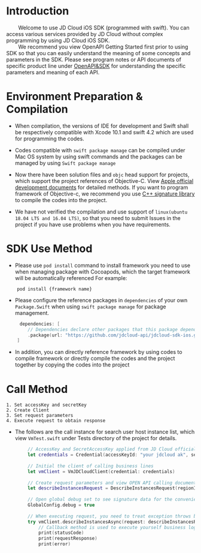 # Introduction

&emsp;&emsp; Welcome to use JD Cloud iOS SDK (programmed with swift). You can access various services provided by JD Cloud without complex programming by using JD Cloud iOS SDK.    
&emsp;&emsp; We recommend you view OpenAPI Getting Started first prior to using SDK so that you can easily understand the meaning of some concepts and parameters in the SDK. Please see program notes or API documents of specific product line under [OpenAPI&SDK](https://docs.jdcloud.com/cn/?act=3) for understanding the specific parameters and meaning of each API.

# Environment Preparation & Compilation

* When compilation, the versions of IDE for development and Swift shall be respectively compatible with Xcode 10.1 and swift 4.2 which are used for programming the codes.

* Codes compatible with `swift package manage` can be compiled under Mac OS system by using swift commands and the packages can be managed by using `Swift package manage`

* Now there have been solution files and `objc` head support for projects, which support the project references of Objective-C. View [Apple official development documents](https://developer.apple.com/documentation/swift/imported_c_and_objective-c_apis/importing_swift_into_objective-c) for detailed methods. If you want to program framework of Objective-c, we recommend you use [C++ signature library](https://github.com/jdcloud-api/jdcloud-sdk-cpp-signer) to compile the codes into the project.

* We have not verified the compilation and use support of `linux(ubuntu 18.04 LTS and 16.04 LTS)`, so that you need to submit Issues in the project if you have use problems when you have requirements.

# SDK Use Method

* Please use `pod install` command to install framework you need to use when managing package with Cocoapods, which the target framework will be automatically referenced
    For example:

```shell
    pod install {framework name}
```

* Please configure the reference packages in `dependencies` of your own `Package.Swift` when using `swift package manage` for package management.

```swift
     dependencies: [
        // Dependencies declare other packages that this package depends on.
        .package(url: "https://github.com/jdcloud-api/jdcloud-sdk-ios.git", from: "0.0.1"),
    ]
```

* In addition, you can directly reference framework by using codes to compile framework or directly compile the codes and the project together by copying the codes into the project

# Call Method

    1. Set accessKey and secretKey
    2. Create Client
    3. Set request parameters
    4. Execute request to obtain response

* The follows are the call instance for search user host instance list, which view `VmTest.swift` under Tests directory of the project for details.

```swift
        // AccessKey and SecretAccessKey applied from JD Cloud official website
        let credentials = Credential(accessKeyId: "your jdcloud ak", secretAccessKey: "your jdcloud sk");
        
        // Initial the client of calling business lines
        let vmClient = VmJDCloudClient(credential: credentials)
       
        // Create request parameters and view OPEN API calling documents for the detailed request parameters
        let describeInstancesRequest = DescribeInstancesRequest(regionId: "cn-north-1");
       
        // Open global debug set to see signature data for the convenience of debug
        GlobalConfig.debug = true
        
        // When executing request, you need to treat exception throws by yourself. If the return result contains AnyObject type, you need use SwiftJson and other framework to treat resultString by yourself and requestResponse contains no result of AnyObject
        try vmClient.describeInstancesAsync(request: describeInstancesRequest) { (statusCode, requestResponse, error,resultString) in
            // Callback method is used to execute yourself business logic
            print(statusCode)
            print(requestResponse)
            print(error)
```
